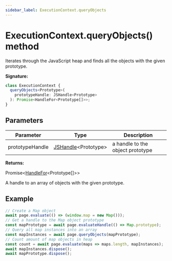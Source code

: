 ```yaml
---
sidebar_label: ExecutionContext.queryObjects
---
```


# ExecutionContext.queryObjects() method

Iterates through the JavaScript heap and finds all the objects with the given prototype.

**Signature:**

```typescript
class ExecutionContext {
  queryObjects<Prototype>(
    prototypeHandle: JSHandle<Prototype>
  ): Promise<HandleFor<Prototype[]>>;
}
```

## Parameters

| Parameter       | Type                                                 | Description                      |
| --------------- | ---------------------------------------------------- | -------------------------------- |
| prototypeHandle | [JSHandle](./puppeteer.jshandle.md)&lt;Prototype&gt; | a handle to the object prototype |

**Returns:**

Promise&lt;[HandleFor](./puppeteer.handlefor.md)&lt;Prototype\[\]&gt;&gt;

A handle to an array of objects with the given prototype.

## Example

```ts
// Create a Map object
await page.evaluate(() => (window.map = new Map()));
// Get a handle to the Map object prototype
const mapPrototype = await page.evaluateHandle(() => Map.prototype);
// Query all map instances into an array
const mapInstances = await page.queryObjects(mapPrototype);
// Count amount of map objects in heap
const count = await page.evaluate(maps => maps.length, mapInstances);
await mapInstances.dispose();
await mapPrototype.dispose();
```
